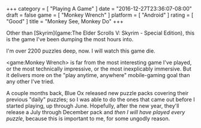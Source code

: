 +++
category = [ "Playing A Game" ]
date = "2016-12-27T23:36:07-08:00"
draft = false
game = [ "Monkey Wrench" ]
platform = [ "Android" ]
rating = [ "Good" ]
title = "Monkey See, Monkey Do"
+++

Other than [Skyrim](game:The Elder Scrolls V: Skyrim - Special Edition), this is the game I've been dumping the most hours into.

I'm over 2200 puzzles deep, now.  I will watch this game die.

<game:Monkey Wrench> is far from the most interesting game I've played, or the most technically impressive, or the most inexplicably immersive.  But it delivers more on the "play anytime, anywhere" mobile-gaming goal than any other I've tried.

A couple months back, Blue Ox released new puzzle packs covering their previous "daily" puzzles; so I was able to do the ones that came out before I started playing, up through June.  Hopefully, after the new year, they'll release a July through December pack and <i>then I will have played every puzzle</i>, because this is important to me, for some ungodly reason.
